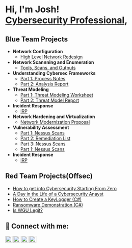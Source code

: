 <h1>Hi, I'm Josh! <br/><a href="https://www.linkedin.com/in/joshmadakor/">Cybersecurity Professional</a>,</h1>

<h2>Blue Team Projects</h2>

- <b>Network Configuration</b>
  - [High Level Network Redesign](https://docs.google.com/presentation/d/1vabZPfF_7ha9UbUO3_-klMnhNEA7GnYoWEOQR6w6nck/edit?usp=share_link)
- <b>Network Scannning and Enumeration</b>
  - [Tools, Scans, and Outputs](https://docs.google.com/spreadsheets/d/1lceZwPv-N2a8VlKOJLoArqq26d0hwSvY549t2jyxhFo/edit?usp=share_link) 
- <b>Understanding Cybersec Frameworks</b>
  - [Part 1: Process Notes](https://docs.google.com/spreadsheets/d/1OQhXIVFO1KvWVFcOGGntyQaLdxgIfhkCLyme29WvYts/edit?usp=share_link)
  - [Part 2: Analysis Report](https://docs.google.com/document/d/1bw1X_62mPxkNnbSXhiJbM8C9GkPTBj9XTei1SrpJk_Y/edit?usp=share_link)
- <b>Threat Modeling</b>
  - [Part 1: Threat Modeling Worksheet](https://docs.google.com/spreadsheets/d/1uW5iunc2kUgI6J__OyJPZ_J_ktNxb4Hfpfg0n_Vr-rc/edit?usp=share_link)
  - [Part 2: Threat Model Report](https://docs.google.com/document/d/1B_zWruHapvX1jJWv6zTjkdsXsDosI29xFbSn0QuXSik/edit?usp=share_link)
- <b>Incident Response</b>
  - [IRP](https://docs.google.com/document/d/1ZXkACxS7COgpcCvBhlz4OZlZEeQpc7KlNMWCFJPOy6o/edit?usp=share_link)
- <b>Network Hardening and Virtualization</b>
  - [Network Modernization Proposal](https://docs.google.com/document/d/1ZXkACxS7COgpcCvBhlz4OZlZEeQpc7KlNMWCFJPOy6o/edit?usp=share_link)
- <b>Vulnerability Assessment</b>
  - [Part 1: Nessus Scans](https://drive.google.com/file/d/1XeS2aoO96DdmyzgBM-PPqN-fpkTynBz8/view?usp=share_link)
  - [Part 2: Remediation List](https://docs.google.com/spreadsheets/d/1qCke9yd0fswpH5OPvsZIOEZrWEwkrsm1PuE1x4ogAqg/edit?gid=0#gid=0)
  - [Part 3: Nessus Scans](https://drive.google.com/file/d/1XeS2aoO96DdmyzgBM-PPqN-fpkTynBz8/view?usp=share_link)
  - [Part 1: Nessus Scans](https://drive.google.com/file/d/1XeS2aoO96DdmyzgBM-PPqN-fpkTynBz8/view?usp=share_link)
- <b>Incident Response</b>
  - [IRP](https://docs.google.com/document/d/1ZXkACxS7COgpcCvBhlz4OZlZEeQpc7KlNMWCFJPOy6o/edit?usp=share_link)
  
<h2>Red Team Projects(Offsec)</h2>

- [How to get into Cybersecurity Starting From Zero](https://www.youtube.com/watch?v=a83ASGn_V_s)
- [A Day in the Life of a Cybersecurity Anayst](https://www.youtube.com/watch?v=uHy3oM7NnoU)
- [How to Create a KeyLogger (C#)](https://www.youtube.com/watch?v=N-L9hklSlNk)
- [Ransomware Demonstration (C#)](https://www.youtube.com/watch?v=OfvdQeh79s0)
- [Is WGU Legit?](https://www.youtube.com/watch?v=E2MwRWxDBkA)

<h2> 🤳 Connect with me:</h2>

[<img align="left" alt="JoshMadakor | YouTube" width="22px" src="https://cdn.jsdelivr.net/npm/simple-icons@v3/icons/youtube.svg" />][youtube]
[<img align="left" alt="JoshMadakor | Twitter" width="22px" src="https://cdn.jsdelivr.net/npm/simple-icons@v3/icons/twitter.svg" />][twitter]
[<img align="left" alt="JoshMadakor | LinkedIn" width="22px" src="https://cdn.jsdelivr.net/npm/simple-icons@v3/icons/linkedin.svg" />][linkedin]
[<img align="left" alt="JoshMadakor | Instagram" width="22px" src="https://cdn.jsdelivr.net/npm/simple-icons@v3/icons/instagram.svg" />][instagram]

[twitter]: https://twitter.com/joshmadakor
[youtube]: https://www.youtube.com/c/joshmadakor
[instagram]: https://www.instagram.com/joshmadakor/
[linkedin]: https://linkedin.com/in/joshmadakor

<!--
**joshmadakor1/joshmadakor1** is a ✨ _special_ ✨ repository because its `README.md` (this file) appears on your GitHub profile.

Here are some ideas to get you started:

- 🔭 I’m currently working on ...
- 🌱 I’m currently learning ...
- 👯 I’m looking to collaborate on ...
- 🤔 I’m looking for help with ...
- 💬 Ask me about ...
- 📫 How to reach me: ...
- 😄 Pronouns: ...
- ⚡ Fun fact: ...
-->
